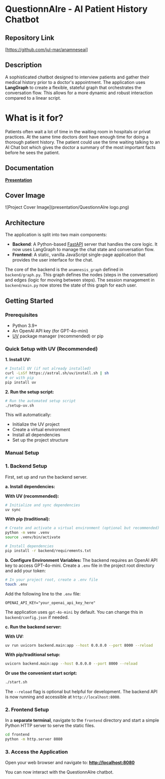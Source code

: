 # QuestionnAIre - AI Patient History Chatbot

## Repository Link

[https://github.com/jul-mar/anamneseai]

## Description
A sophisticated chatbot designed to interview patients and gather their medical history prior to a doctor's appointment. The application uses **LangGraph** to create a flexible, stateful graph that orchestrates the conversation flow. This allows for a more dynamic and robust interaction compared to a linear script.


# What is it for?
Patients often wait a lot of time in the waiting room in hospitals or privat practices. At the same time doctors dont have enough time for doing a thorough patient history. The patient could use the time waiting talking to an AI Chat bot which gives the doctor a summary of the most important facts before he sees the patient.

## Documentation

**[Presentation](presentation/QuestionnAIre.pptx)**

## Cover Image

![Project Cover Image](presentation/QuestionnAIre logo.png)

## Architecture
The application is split into two main components:
- **Backend**: A Python-based [FastAPI](https://fastapi.tiangolo.com/) server that handles the core logic. It now uses LangGraph to manage the chat state and conversation flow.
- **Frontend**: A static, vanilla JavaScript single-page application that provides the user interface for the chat.

The core of the backend is the `anamnesis_graph` defined in `backend/graph.py`. This graph defines the nodes (steps in the conversation) and edges (logic for moving between steps). The session management in `backend/main.py` now stores the state of this graph for each user.

## Getting Started

### Prerequisites
- Python 3.9+
- An OpenAI API key (for GPT-4o-mini)
- [UV](https://docs.astral.sh/uv/) package manager (recommended) or pip

### Quick Setup with UV (Recommended)

**1. Install UV:**
```bash
# Install UV (if not already installed)
curl -LsSf https://astral.sh/uv/install.sh | sh
# or with pip
pip install uv
```

**2. Run the setup script:**
```bash
# Run the automated setup script
./setup-uv.sh
```

This will automatically:
- Initialize the UV project
- Create a virtual environment
- Install all dependencies
- Set up the project structure

### Manual Setup

### 1. Backend Setup
First, set up and run the backend server.

**a. Install dependencies:**

**With UV (recommended):**
```bash
# Initialize and sync dependencies
uv sync
```

**With pip (traditional):**
```bash
# Create and activate a virtual environment (optional but recommended)
python -m venv .venv
source .venv/bin/activate

# Install dependencies
pip install -r backend/requirements.txt
```

**b. Configure Environment Variables:**
The backend requires an OpenAI API key to access GPT-4o-mini. Create a `.env` file in the project root directory and add your token:
```bash
# In your project root, create a .env file
touch .env
```
Add the following line to the `.env` file:
```
OPENAI_API_KEY="your_openai_api_key_here"
```
The application uses `gpt-4o-mini` by default. You can change this in `backend/config.json` if needed.

**c. Run the backend server:**

**With UV:**
```bash
uv run uvicorn backend.main:app --host 0.0.0.0 --port 8000 --reload
```

**With pip/traditional setup:**
```bash
uvicorn backend.main:app --host 0.0.0.0 --port 8000 --reload
```

**Or use the convenient start script:**
```bash
./start.sh
```

The `--reload` flag is optional but helpful for development. The backend API is now running and accessible at `http://localhost:8000`.

### 2. Frontend Setup
In a **separate terminal**, navigate to the `frontend` directory and start a simple Python HTTP server to serve the static files.

```bash
cd frontend
python -m http.server 8080
```


### 3. Access the Application
Open your web browser and navigate to:
**[http://localhost:8080](http://localhost:8080)**

You can now interact with the QuestionnAIre chatbot.

